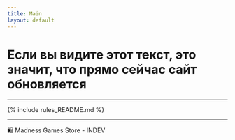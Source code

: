 ```yaml
---
title: Main
layout: default
---
```


# Если вы видите этот текст, это значит, что прямо сейчас сайт обновляется

- - - - -

{% include rules_README.md %}

---

🛍️ Madness Games Store - INDEV
